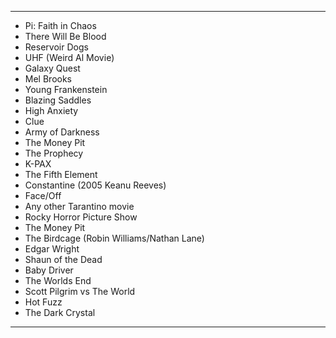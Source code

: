 - ---
- Pi: Faith in Chaos
- There Will Be Blood
- Reservoir Dogs
- UHF (Weird Al Movie)
- Galaxy Quest
- Mel Brooks
- Young Frankenstein
- Blazing Saddles
- High Anxiety
- Clue
- Army of Darkness
- The Money Pit
- The Prophecy
- K-PAX
- The Fifth Element
- Constantine (2005 Keanu Reeves)
- Face/Off
- Any other Tarantino movie
- Rocky Horror Picture Show
- The Money Pit
- The Birdcage (Robin Williams/Nathan Lane)
- Edgar Wright
- Shaun of the Dead
- Baby Driver
- The Worlds End
- Scott Pilgrim vs The World
- Hot Fuzz
- The Dark Crystal
---
